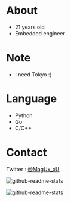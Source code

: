 # About
- 21 years old
- Embedded engineer

# Note
- I need Tokyo :)

# Language
- Python
- Go
- C/C++

# Contact
Twitter : [@MagUx_xU](https://twitter.com/MagUx_xU)  

![github-readme-stats](https://github-readme-stats-five-silk-64.vercel.app/api/top-langs/?username=MocA-Love&theme=transparent&size_weight=0&count_weight=1&count_private=true)

![github-readme-stats](https://github-readme-stats-five-silk-64.vercel.app/api?username=MocA-Love&show_icons=true&theme=transparent&count_private=true)
